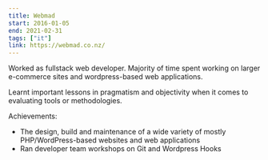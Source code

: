 ```yaml
---
title: Webmad
start: 2016-01-05
end: 2021-02-31
tags: ["it"]
link: https://webmad.co.nz/
---
```

Worked as fullstack web developer.
Majority of time spent working on larger e-commerce sites and wordpress-based web applications.

Learnt important lessons in pragmatism and objectivity when it comes to evaluating tools or methodologies.

Achievements:
- The design, build and maintenance of a wide variety of mostly PHP/WordPress-based websites and web applications
- Ran developer team workshops on Git and Wordpress Hooks
